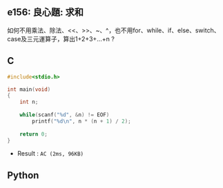 ## e156: 良心題: 求和
如何不用乘法、除法、<<、>>、~、^，也不用for、while、if、else、switch、case及三元運算子，算出1+2+3+...+n ?

## C
```C
#include<stdio.h>

int main(void)
{
	int n;
	
	while(scanf("%d", &n) != EOF)
		printf("%d\n", n * (n + 1) / 2);
		
	return 0;
} 
```
 * Result : `AC (2ms, 96KB)`

## Python
